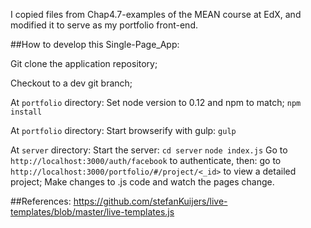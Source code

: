 I copied files from Chap4.7-examples of the MEAN course at EdX, and modified it to serve
 as my portfolio front-end.

##How to develop this Single-Page_App:

Git clone the application repository;

Checkout to a dev git branch;

At `portfolio` directory: Set node version to 0.12 and npm to match;
```npm install```

At `portfolio` directory: Start browserify with gulp:
```gulp```

At `server` directory: Start the server:
```cd server```
```node index.js```
Go to `http://localhost:3000/auth/facebook` to authenticate, then:
go to `http://localhost:3000/portfolio/#/project/<_id>` to view a detailed project;
Make changes to .js code and watch the pages change.

##References:
https://github.com/stefanKuijers/live-templates/blob/master/live-templates.js